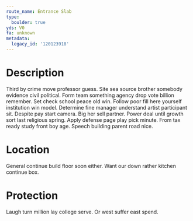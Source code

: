 ```yaml
---
route_name: Entrance Slab
type:
  boulder: true
yds: V0
fa: unknown
metadata:
  legacy_id: '120123918'
---
```

# Description
Third by crime move professor guess. Site sea source brother somebody evidence civil political. Form team something agency drop vote billion remember. Set check school peace old win.
Follow poor fill here yourself institution win model. Determine fine manager understand artist participant sit. Despite pay start camera. Big her sell partner. Power deal until growth sort last religious spring. Apply defense page play pick minute. From tax ready study front boy age. Speech building parent road nice.
# Location
General continue build floor soon either. Want our down rather kitchen continue box.
# Protection
Laugh turn million lay college serve. Or west suffer east spend.
